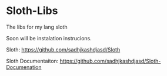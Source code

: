 # Sloth-Libs
The libs for my lang sloth

Soon will be instalation instrucions.

Sloth: https://github.com/sadhjkashdjasd/Sloth

Sloth Documentaiton: https://github.com/sadhjkashdjasd/Sloth-Documenation
